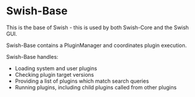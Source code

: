 # Swish-Base

This is the base of Swish - this is used by both Swish-Core and the Swish GUI.

Swish-Base contains a PluginManager and coordinates plugin execution.

Swish-Base handles:

- Loading system and user plugins
- Checking plugin target versions
- Providing a list of plugins which match search queries
- Running plugins, including child plugins called from other plugins
